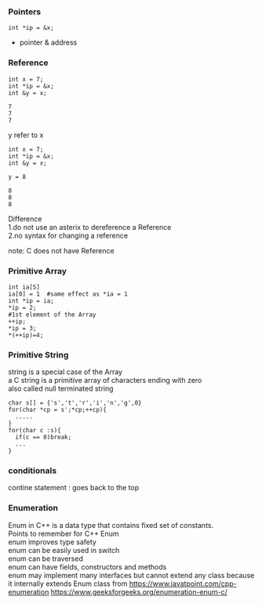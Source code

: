 ### Pointers
```
int *ip = &x;  
```
* pointer & address  

### Reference
```
int x = 7;
int *ip = &x;
int &y = x;

7
7
7
```
y refer to x  

```
int x = 7;
int *ip = &x;
int &y = x;

y = 8

8
8
8
```
Difference  
1.do not use an asterix to dereference a Reference  
2.no syntax for changing a reference  

note: C does not have Reference  

### Primitive Array
```
int ia[5]
ia[0] = 1  #same effect as *ia = 1
int *ip = ia;
*ip = 2;
#1st element of the Array
++ip;
*ip = 3;
*(++ip)=4;
```

### Primitive String
string is a special case of the Array  
a C string is a primitive array of characters ending with zero  
also called null terminated string   
```
char s[] = {'s','t','r','i','n','g',0}
for(char *cp = s';*cp;++cp){
  .....
}
for(char c :s){
  if(c == 0)break;
  ...
}
```

### conditionals
contine statement : goes back to the top  

### Enumeration
Enum in C++ is a data type that contains fixed set of constants.  
Points to remember for C++ Enum  
enum improves type safety  
enum can be easily used in switch  
enum can be traversed  
enum can have fields, constructors and methods  
enum may implement many interfaces but cannot extend any class because it internally extends Enum class
from https://www.javatpoint.com/cpp-enumeration
https://www.geeksforgeeks.org/enumeration-enum-c/  
